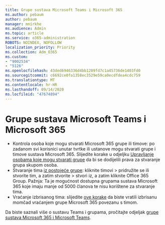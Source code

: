 ```yaml
---
title: Grupe sustava Microsoft Teams i Microsoft 365
ms.author: pebaum
author: pebaum
manager: mnirkhe
ms.audience: Admin
ms.topic: article
ms.service: o365-administration
ROBOTS: NOINDEX, NOFOLLOW
localization_priority: Priority
ms.collection: Adm_O365
ms.custom:
- "9002534"
- "5126"
ms.openlocfilehash: 43ded6946336d4bb1209fd7c1a45736de1403fd0
ms.sourcegitcommit: c6692ce0fa1358ec3529e59ca0ecdfdea4cdc759
ms.translationtype: MT
ms.contentlocale: hr-HR
ms.lasthandoff: 09/14/2020
ms.locfileid: "47674894"
---
```

# <a name="microsoft-teams-and-microsoft-365-groups"></a>Grupe sustava Microsoft Teams i Microsoft 365

- Kontrola osoba koje mogu stvarati Microsoft 365 grupe ili timove: po zadanom svi korisnici unutar tvrtke ili ustanove mogu stvarati grupe i timove sustava Microsoft 365. Slijedite korake u odjeljku [Upravljanje osobama koje mogu stvarati grupe](https://support.office.com/article/4c46c8cb-17d0-44b5-9776-005fced8e618) da bi se dodijelili prava za stvaranje grupa skupom osoba.
- Stvaranje tima  [iz postojeće grupe](https://support.microsoft.com/office/24ec428e-40d7-4a1a-ab87-29be7d145865): kliknite timovi > pridružite se ili stvorite tim, a zatim stvorite > stvori iz, a zatim kliknite Office 365 Group. Pažnja: Ta je mogućnost dostupna grupama sustava Microsoft 365 koje imaju manje od 5000 članova te nisu korištene za stvaranje tima.
- Vraćanje izbrisanog tima: slijedite [ove korake](https://docs.microsoft.com/microsoftteams/archive-or-delete-a-team#restore-a-deleted-team) da biste vratili izbrisanu momčad vraćanjem grupe Microsoft 365 povezanu s timom.

Da biste saznali više o sustavu Teams i grupama, pročitajte odjeljak [grupe sustava Microsoft 365 i Microsoft Teams](https://docs.microsoft.com/microsoftteams/office-365-groups).
